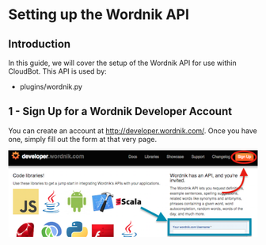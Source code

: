 # Setting up the Wordnik API

## Introduction
In this guide, we will cover the setup of the Wordnik API for use within CloudBot. This API is used by:
 - plugins/wordnik.py
 
## 1 - Sign Up for a Wordnik Developer Account
You can create an account at http://developer.wordnik.com/. Once you have one, simply fill out the form at that very page.

![Sign Up for an Account](img/wn_1.png?raw=true "Sign Up for an Account")
